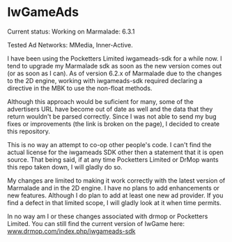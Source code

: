 IwGameAds
=========

Current status:
Working on Marmalade: 6.3.1

Tested Ad Networks: MMedia, Inner-Active.

I have been using the Pocketters Limited iwgameads-sdk for a while now. I tend to upgrade my Marmalade sdk as soon as the new version comes out (or as soon as I can). As of version 6.2.x of Marmalade due to the changes to the 2D engine, working with iwgameads-sdk required declaring a directive in the MBK to use the non-float methods. 

Although this approach would be suficient for many, some of the advertisers URL have become out of date as well and the data that they return wouldn't be parsed correctly. Since I was not able to send my bug fixes or improvements (the link is broken on the page), I decided to create this repository. 

This is no way an attempt to co-op other people's code. I can't find the actual license for the iwgameads SDK other then a statement that it is open source. That being said, if at any time Pocketters Limited or DrMop wants this repo taken down, I will gladly do so.

My changes are limited to making it work correctly with the latest version of Marmalade and in the 2D engine. I have no plans to add enhancements or new features. Although I do plan to add at least one new ad provider. If you find a defect in that limited scope, I will gladly look at it when time permits.

In no way am I or these changes associated with drmop or Pocketters Limited. You can still find the current version of IwGame here: www.drmop.com/index.php/iwgameads-sdk
